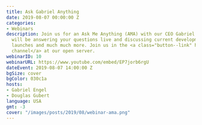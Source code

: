 ```yaml
---
title: Ask Gabriel Anything
date: 2019-08-07 00:00:00 Z
categories:
- Webinars
description: Join us for an Ask Me Anything (AMA) with our CEO Gabriel Engel. Gabriel
  will be answering your questions live and discussing current developments, product
  launches and much much more. Join us in the <a class="button--link" href="https://open.rocket.chat/channel/amaaugust2019">webinar
  channel</a> at our open server.
webinarID: 10
webinarURL: https://www.youtube.com/embed/EP7jorb6rgU
dateEvent: 2019-08-07 14:00:00 Z
bgSize: cover
bgColor: 030c1a
hosts:
- Gabriel Engel
- Douglas Gubert
language: USA
gmt: -3
cover: "/images/posts/2019/08/webinar-ama.png"
---
```


